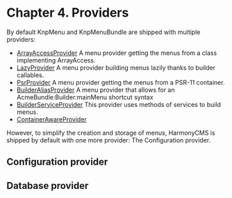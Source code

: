 # Chapter 4. Providers

By default KnpMenu and KnpMenuBundle are shipped with multiple providers:

* [ArrayAccessProvider](https://github.com/KnpLabs/KnpMenu/blob/master/src/Knp/Menu/Provider/ArrayAccessProvider.php) A menu provider getting the menus from a class implementing ArrayAccess.
* [LazyProvider](https://github.com/KnpLabs/KnpMenu/blob/master/src/Knp/Menu/Provider/LazyProvider.php) A menu provider building menus lazily thanks to builder callables.
* [PsrProvider](https://github.com/KnpLabs/KnpMenu/blob/master/src/Knp/Menu/Provider/PsrProvider.php) A menu provider getting the menus from a PSR-11 container.
* [BuilderAliasProvider](https://github.com/KnpLabs/KnpMenuBundle/blob/master/src/Provider/BuilderAliasProvider.php) A menu provider that allows for an AcmeBundle:Builder:mainMenu shortcut syntax
* [BuilderServiceProvider](https://github.com/KnpLabs/KnpMenuBundle/blob/master/src/Provider/BuilderServiceProvider.php) This provider uses methods of services to build menus.
* [ContainerAwareProvider](https://github.com/KnpLabs/KnpMenuBundle/blob/master/src/Provider/ContainerAwareProvider.php)

However, to simplify the creation and storage of menus, HarmonyCMS is shipped by default with one more provider: The Configuration provider.

## Configuration provider

## Database provider

